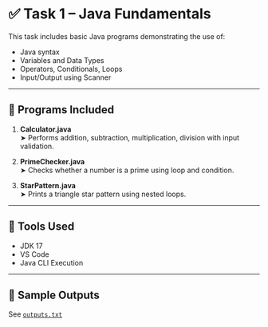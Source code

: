 # ✅ Task 1 – Java Fundamentals

This task includes basic Java programs demonstrating the use of:
- Java syntax
- Variables and Data Types
- Operators, Conditionals, Loops
- Input/Output using Scanner

---

## 🔹 Programs Included

1. **Calculator.java**  
   ➤ Performs addition, subtraction, multiplication, division with input validation.

2. **PrimeChecker.java**  
   ➤ Checks whether a number is a prime using loop and condition.

3. **StarPattern.java**  
   ➤ Prints a triangle star pattern using nested loops.

---

## 🔧 Tools Used

- JDK 17  
- VS Code  
- Java CLI Execution

---

## 🧪 Sample Outputs

See [`outputs.txt`](./outputs.txt)
